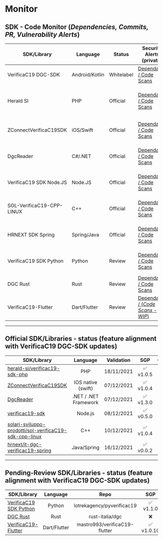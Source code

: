 # Monitor
## SDK - Code Monitor (_Dependencies, Commits, PR, Vulnerability Alerts_)

| SDK/Library               | Language       | Status     | Security Alerts (private) | Checks | Workflows (pub/pvt) | Checks |
|---------------------------|----------------|------------|---------------------------|--------|---------------------|--------|
| VerificaC19 DGC-SDK       | Android/Kotlin | Whitelabel | [Dependabot / Code Scans](https://github.com/VC19-SDK/it-dgc-verificac19-sdk-android/security) | ✅ | [CodeQL](https://github.com/VC19-SDK/it-dgc-verificac19-sdk-android/actions) | [![CodeQL](https://github.com/VC19-SDK/it-dgc-verificac19-sdk-android/actions/workflows/codeql-analysis.yml/badge.svg)](https://github.com/VC19-SDK/it-dgc-verificac19-sdk-android/actions/workflows/codeql-analysis.yml) |
| Herald SI                 | PHP            | Official   | [Dependabot / Code Scans](https://github.com/VC19-SDK/verificac19-sdk-php/security) | ✅ | [DevSkim + Psalm](https://github.com/VC19-SDK/verificac19-sdk-php/actions) | [![DevSkim](https://github.com/VC19-SDK/verificac19-sdk-php/actions/workflows/devskim-analysis.yml/badge.svg)](https://github.com/VC19-SDK/verificac19-sdk-php/actions/workflows/devskim-analysis.yml) [![Psalm Static analysis](https://github.com/VC19-SDK/verificac19-sdk-php/actions/workflows/psalm.yml/badge.svg)](https://github.com/VC19-SDK/verificac19-sdk-php/actions/workflows/psalm.yml) |
| ZConnectVerificaC19SDK    | iOS/Swift      | Official   | [Dependabot / Code Scans](https://github.com/VC19-SDK/zconnect-verificaC19-sdk-ios/security) | ✅ | [DevSkim + MobSF](https://github.com/VC19-SDK/zconnect-verificaC19-sdk-ios/actions) | [![DevSkim](https://github.com/VC19-SDK/zconnect-verificaC19-sdk-ios/actions/workflows/devskim-analysis.yml/badge.svg)](https://github.com/VC19-SDK/zconnect-verificaC19-sdk-ios/actions/workflows/devskim-analysis.yml) [![MobSF](https://github.com/VC19-SDK/zconnect-verificaC19-sdk-ios/actions/workflows/mobsf.yml/badge.svg)](https://github.com/VC19-SDK/zconnect-verificaC19-sdk-ios/actions/workflows/mobsf.yml) |
| DgcReader                 | C#/.NET        | Official   | [Dependabot / Code Scans](https://github.com/VC19-SDK/DgcReader/security) | ✅ | [CodeQL + DevSkim](https://github.com/VC19-SDK/DgcReader/actions) | [![CodeQL](https://github.com/VC19-SDK/DgcReader/actions/workflows/codeql-analysis.yml/badge.svg)](https://github.com/VC19-SDK/DgcReader/actions/workflows/codeql-analysis.yml) [![DevSkim](https://github.com/VC19-SDK/DgcReader/actions/workflows/devskim-analysis.yml/badge.svg)](https://github.com/VC19-SDK/DgcReader/actions/workflows/devskim-analysis.yml) |
| VerificaC19 SDK Node.JS   | Node.JS        | Official   | [Dependabot / Code Scans](https://github.com/VC19-SDK/verificac19-sdk/security) | ✅ | [CodeQL + DevSkim](https://github.com/VC19-SDK/verificac19-sdk/actions) | [![CodeQL](https://github.com/VC19-SDK/verificac19-sdk/actions/workflows/codeql-analysis.yml/badge.svg)](https://github.com/VC19-SDK/verificac19-sdk/actions/workflows/codeql-analysis.yml) [![DevSkim](https://github.com/VC19-SDK/verificac19-sdk/actions/workflows/devskim-analysis.yml/badge.svg)](https://github.com/VC19-SDK/verificac19-sdk/actions/workflows/devskim-analysis.yml) |
| SOL-VerificaC19-CPP-LINUX | C++            | Official   | [Dependabot / Code Scans](https://github.com/VC19-SDK/sol-verificaC19-sdk-cpp-linux/security) | ✅ | [CodeQL + DevSkim](https://github.com/VC19-SDK/sol-verificaC19-sdk-cpp-linux/actions) | [![CodeQL](https://github.com/VC19-SDK/sol-verificaC19-sdk-cpp-linux/actions/workflows/codeql-analysis.yml/badge.svg)](https://github.com/VC19-SDK/sol-verificaC19-sdk-cpp-linux/actions/workflows/codeql-analysis.yml) [![DevSkim](https://github.com/VC19-SDK/sol-verificaC19-sdk-cpp-linux/actions/workflows/devskim-analysis.yml/badge.svg)](https://github.com/VC19-SDK/sol-verificaC19-sdk-cpp-linux/actions/workflows/devskim-analysis.yml) |
| HRNEXT SDK Spring         | Spring/Java    | Official   | [Dependabot / Code Scans](https://github.com/VC19-SDK/it-dgc-verificac19-spring/security) | ✅ | [CodeQL + DevSkim](https://github.com/VC19-SDK/it-dgc-verificac19-spring/actions) | [![CodeQL](https://github.com/VC19-SDK/it-dgc-verificac19-spring/actions/workflows/codeql-analysis.yml/badge.svg)](https://github.com/VC19-SDK/it-dgc-verificac19-spring/actions/workflows/codeql-analysis.yml) [![DevSkim](https://github.com/VC19-SDK/it-dgc-verificac19-spring/actions/workflows/devskim-analysis.yml/badge.svg)](https://github.com/VC19-SDK/it-dgc-verificac19-spring/actions/workflows/devskim-analysis.yml) |
| VerificaC19 SDK Python    | Python         | Review     | [Dependabot / Code Scans](https://github.com/VC19-SDK/pyverificac19/security) | ✅ | [CodeQL + DevSkim](https://github.com/VC19-SDK/pyverificac19/actions) | [![CodeQL](https://github.com/VC19-SDK/pyverificac19/actions/workflows/codeql-analysis.yml/badge.svg)](https://github.com/VC19-SDK/pyverificac19/actions/workflows/codeql-analysis.yml) [![DevSkim](https://github.com/VC19-SDK/pyverificac19/actions/workflows/devskim-analysis.yml/badge.svg)](https://github.com/VC19-SDK/pyverificac19/actions/workflows/devskim-analysis.yml) |
| DGC Rust                  | Rust           | Review     | [Dependabot / Code Scans](https://github.com/VC19-SDK/dgc/security) | ✅ | [DevSkim](https://github.com/VC19-SDK/dgc/actions) | [![DevSkim](https://github.com/VC19-SDK/dgc/actions/workflows/devskim-analysis.yml/badge.svg)](https://github.com/VC19-SDK/dgc/actions/workflows/devskim-analysis.yml) |
| VerificaC19-Flutter       | Dart/Flutter   | Review     | [Dependabot / (_Code Scans - WIP_)](https://github.com/VC19-SDK/verificaC19-flutter/security) | - | [(_WIP_)](https://github.com/VC19-SDK/verificaC19-flutter/actions) | - |

----------------------------

## Official SDK/Libraries - status (feature alignment with VerificaC19 DGC-SDK updates)

| SDK/Library | Language  | Validation | SGP | CRL/DRL | Booster| Exemptions | School | Work | 
| -----------    | :-: | :-:      |  :-:      |  :-:      |  :-:      | :-: | :-: | :-: | 
| [herald-si/verificac19-sdk-php](https://github.com/herald-si/verificac19-sdk-php)| PHP| 18/11/2021 |  ✅<br>v1.0.5      |  ✅<br>v1.1.0       |  ✅<br>v1.2.0      | ✅<br>v1.3.0 | ✅<br>v1.4.3 | ❌ |
| [ZConnectVerificaC19SDK](https://github.com/hrzucchetti/zconnect-verificaC19-sdk-ios) | IOS native (swift) | 07/12/2021 |  ✅<br>v1.0.4   |  ✅<br>v1.1.0       |  ✅<br>v1.1.1       | ✅<br>v1.1.2 | ✅<br>v1.1.5 | ❌ |
| [DgcReader](https://github.com/DevTrevi/DgcReader) | .NET / .NET Framework | 07/12/2021 | ✅<br>v1.3.0 | ✅<br>v2.0.0 | ✅<br>v2.1.0 | ✅<br>v2.3.0 | ✅<br>v2.4.0 | ❌ |
| [verificac19-sdk](https://github.com/italia/verificac19-sdk )   | Node.js |  08/12/2021    |  ✅<br>v0.5.0     |  ✅<br>v0.6.0     | ✅<br>v0.7.0   | ✅<br>v0.8.0 | ❌ | ❌ |
| [solari-sviluppo-prodotti/sol-verificaC19-sdk-cpp-linux](https://github.com/solari-sviluppo-prodotti/sol-verificaC19-sdk-cpp-linux)| C++| 10/12/2021 | ✅<br>v1.0.4       |   ✅<br>v1.1.2      |   ✅<br>v1.1.1      | ✅<br>v1.1.3 | ✅<br>v1.1.4 | ✅<br>v1.1.4 |
| [hrnext/it-dgc-verificac19-spring](https://github.com/hrnext/it-dgc-verificac19-spring) | Java/Spring | 16/12/2021 | ✅<br>v0.0.2      |  ✅<br>v0.0.3      |  ✅<br>v0.0.3      | WIP<br>v0.0.4 | ❌ | ❌ |

----------------------------

## Pending-Review SDK/Libraries - status (feature alignment with VerificaC19 DGC-SDK updates)

| SDK/Library                                                             | Language     | Repo                          | SGP           | CRL/DRL       | Booster          | Exemptions | School | Work |
| ----------------------------------------------------------------------- | :----------: | :---------------------------: | :-----------: | :-----------: | :--------------: | :-: | :-: | :-: |
| [VerificaC19 SDK Python](https://github.com/lotrekagency/pyverificac19) | Python       | lotrekagency/pyverificac19    | ✅<br>v1.1.0  | ✅<br>v1.1.0 | ✅<br>v1.1.0     | ❌ | ❌ | ❌ |
| [DGC Rust](https://github.com/rust-italia/dgc)                          | Rust         | rust-italia/dgc               | ❌            | ❌           | ❌               | ❌ | ❌ | ❌ |
| [VerificaC19-Flutter](https://github.com/mastro993/verificaC19-flutter) | Dart/Flutter | mastro993/verificaC19-flutter | ✅<br>v1.0.10 | ✅<br>v1.1.0 | ✅<br>v1.2.0     | ✅<br>v1.2.3 | ❌ | ❌ |
